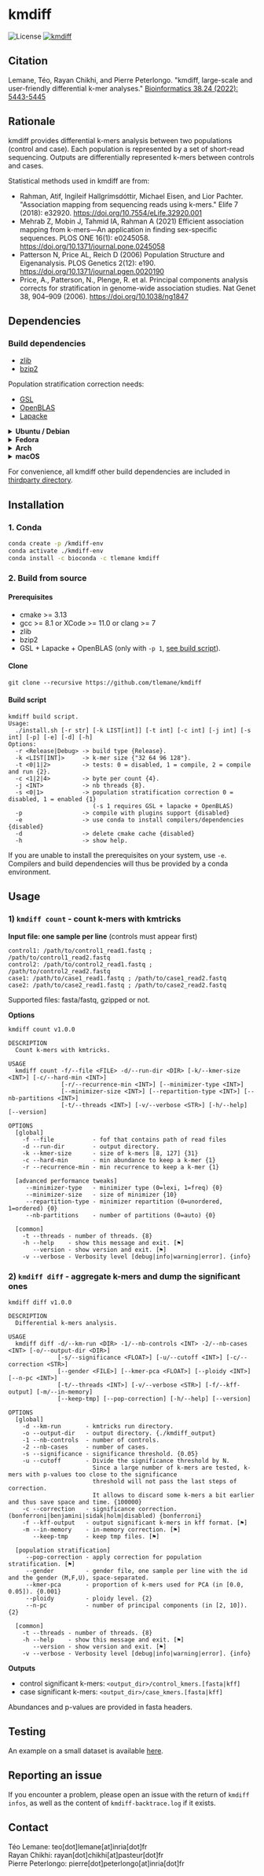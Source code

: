 # kmdiff

![License](http://img.shields.io/:license-affero-blue.svg)
[![kmdiff](https://github.com/tlemane/kmdiff/actions/workflows/kmdiff.yml/badge.svg)](https://github.com/tlemane/kmdiff/actions/workflows/kmdiff.yml)

## Citation
Lemane, Téo, Rayan Chikhi, and Pierre Peterlongo. "kmdiff, large-scale and user-friendly differential k-mer analyses." [Bioinformatics 38.24 (2022): 5443-5445](https://academic.oup.com/bioinformatics/article/38/24/5443/6782954?login=false)

## Rationale

kmdiff provides differential k-mers analysis between two populations (control and case). Each population is represented by a set of short-read sequencing. Outputs are differentially represented k-mers between controls and cases.

Statistical methods used in kmdiff are from:
* Rahman, Atif, Ingileif Hallgrímsdóttir, Michael Eisen, and Lior Pachter. "Association mapping from sequencing reads using k-mers." Elife 7 (2018): e32920. https://doi.org/10.7554/eLife.32920.001
* Mehrab Z, Mobin J, Tahmid IA, Rahman A (2021) Efficient association mapping from k-mers—An application in finding sex-specific sequences. PLOS ONE 16(1): e0245058. https://doi.org/10.1371/journal.pone.0245058
* Patterson N, Price AL, Reich D (2006) Population Structure and Eigenanalysis. PLOS Genetics 2(12): e190. https://doi.org/10.1371/journal.pgen.0020190
* Price, A., Patterson, N., Plenge, R. et al. Principal components analysis corrects for stratification in genome-wide association studies. Nat Genet 38, 904–909 (2006). https://doi.org/10.1038/ng1847

## Dependencies

### Build dependencies

* [zlib](https://zlib.net)
* [bzip2](https://www.sourceware.org/bzip2/)

 Population stratification correction needs:
  * [GSL](https://www.gnu.org/software/gsl/)
  * [OpenBLAS](https://www.openblas.net)
  * [Lapacke](https://www.netlib.org/lapack/lapacke.html)

<details><summary><strong>Ubuntu / Debian</strong></summary>

<code>
sudo apt-get install libgsl-dev libopenblas-dev liblapacke-dev libbz2-dev zlib1g-dev zlib1g
</code>

</details>

<details><summary><strong>Fedora</strong></summary>

<code>
sudo dnf install openblas openblas-devel lapack lapack-devel gsl gsl-devel bzip2-devel
</code>

</details>

<details><summary><strong>Arch</strong></summary>

<code>
sudo pacman -S lapack lapacke openblas gsl bzip2 zlib
</code>

</details>

<details><summary><strong>macOS</strong></summary>

<code>
brew install gsl lapack openblas bzip2 zlib
</code>

</details>

For convenience, all kmdiff other build dependencies are included in [thirdparty directory](./thirdparty/).

## Installation

### 1. Conda

```bash
conda create -p /kmdiff-env
conda activate ./kmdiff-env
conda install -c bioconda -c tlemane kmdiff
```

### 2. Build from source

#### Prerequisites
* cmake >= 3.13
* gcc >= 8.1 or XCode >= 11.0 or clang >= 7
* zlib
* bzip2
* GSL + Lapacke + OpenBLAS (only with `-p 1`, [see build script](#Build-script)).

#### Clone

`git clone --recursive https://github.com/tlemane/kmdiff`

#### Build script

```
kmdiff build script.
Usage:
  ./install.sh [-r str] [-k LIST[int]] [-t int] [-c int] [-j int] [-s int] [-p] [-e] [-d] [-h]
Options:
  -r <Release|Debug> -> build type {Release}.
  -k <LIST[INT]>     -> k-mer size {"32 64 96 128"}.
  -t <0|1|2>         -> tests: 0 = disabled, 1 = compile, 2 = compile and run {2}.
  -c <1|2|4>         -> byte per count {4}.
  -j <INT>           -> nb threads {8}.
  -s <0|1>           -> population stratification correction 0 = disabled, 1 = enabled {1}
                        (-s 1 requires GSL + lapacke + OpenBLAS)
  -p                 -> compile with plugins support {disabled}
  -e                 -> use conda to install compilers/dependencies {disabled}
  -d                 -> delete cmake cache {disabled}
  -h                 -> show help.
```

If you are unable to install the prerequisites on your system, use `-e`. Compilers and build dependencies will thus be provided by a conda environment.

## Usage

### 1) `kmdiff count` - count k-mers with kmtricks

**Input file: one sample per line** (controls must appear first)
```
control1: /path/to/control1_read1.fastq ; /path/to/control1_read2.fastq
control2: /path/to/control2_read1.fastq ; /path/to/control2_read2.fastq
case1: /path/to/case1_read1.fastq ; /path/to/case1_read2.fastq
case2: /path/to/case2_read1.fastq ; /path/to/case2_read2.fastq
```

Supported files: fasta/fastq, gzipped or not.

**Options**
```
kmdiff count v1.0.0

DESCRIPTION
  Count k-mers with kmtricks.

USAGE
  kmdiff count -f/--file <FILE> -d/--run-dir <DIR> [-k/--kmer-size <INT>] [-c/--hard-min <INT>]
               [-r/--recurrence-min <INT>] [--minimizer-type <INT>]
               [--minimizer-size <INT>] [--repartition-type <INT>] [--nb-partitions <INT>]
               [-t/--threads <INT>] [-v/--verbose <STR>] [-h/--help] [--version]

OPTIONS
  [global]
    -f --file           - fof that contains path of read files
    -d --run-dir        - output directory.
    -k --kmer-size      - size of k-mers [8, 127] {31}
    -c --hard-min       - min abundance to keep a k-mer {1}
    -r --recurrence-min - min recurrence to keep a k-mer {1}

  [advanced performance tweaks]
     --minimizer-type   - minimizer type (0=lexi, 1=freq) {0}
     --minimizer-size   - size of minimizer {10}
     --repartition-type - minimizer repartition (0=unordered, 1=ordered) {0}
     --nb-partitions    - number of partitions (0=auto) {0}

  [common]
    -t --threads - number of threads. {8}
    -h --help    - show this message and exit. [⚑]
       --version - show version and exit. [⚑]
    -v --verbose - Verbosity level [debug|info|warning|error]. {info}
```

### 2) `kmdiff diff` - aggregate k-mers and dump the significant ones

```
kmdiff diff v1.0.0

DESCRIPTION
  Differential k-mers analysis.

USAGE
  kmdiff diff -d/--km-run <DIR> -1/--nb-controls <INT> -2/--nb-cases <INT> [-o/--output-dir <DIR>]
              [-s/--significance <FLOAT>] [-u/--cutoff <INT>] [-c/--correction <STR>]
              [--gender <FILE>] [--kmer-pca <FLOAT>] [--ploidy <INT>] [--n-pc <INT>]
              [-t/--threads <INT>] [-v/--verbose <STR>] [-f/--kff-output] [-m/--in-memory]
              [--keep-tmp] [--pop-correction] [-h/--help] [--version]

OPTIONS
  [global]
    -d --km-run       - kmtricks run directory.
    -o --output-dir   - output directory. {./kmdiff_output}
    -1 --nb-controls  - number of controls.
    -2 --nb-cases     - number of cases.
    -s --significance - significance threshold. {0.05}
    -u --cutoff       - Divide the significance threshold by N.
                        Since a large number of k-mers are tested, k-mers with p-values too close to the significance
                        threshold will not pass the last steps of correction.
                        It allows to discard some k-mers a bit earlier and thus save space and time. {100000}
    -c --correction   - significance correction. (bonferroni|benjamini|sidak|holm|disabled) {bonferroni}
    -f --kff-output   - output significant k-mers in kff format. [⚑]
    -m --in-memory    - in-memory correction. [⚑]
       --keep-tmp     - keep tmp files. [⚑]

  [population stratification]
     --pop-correction - apply correction for population stratification. [⚑]
     --gender         - gender file, one sample per line with the id and the gender (M,F,U), space-separated.
     --kmer-pca       - proportion of k-mers used for PCA (in [0.0, 0.05]). {0.001}
     --ploidy         - ploidy level. {2}
     --n-pc           - number of principal components (in [2, 10]). {2}

  [common]
    -t --threads - number of threads. {8}
    -h --help    - show this message and exit. [⚑]
       --version - show version and exit. [⚑]
    -v --verbose - Verbosity level [debug|info|warning|error]. {info}
```

**Outputs**
* control significant k-mers: `<output_dir>/control_kmers.[fasta|kff]`
* case significant k-mers: `<output_dir>/case_kmers.[fasta|kff]`

Abundances and p-values are provided in fasta headers.

## Testing

An example on a small dataset is available [here](./examples).

## Reporting an issue

If you encounter a problem, please open an issue with the return of `kmdiff infos`, as well as the content of `kmdiff-backtrace.log` if it exists.

## Contact

Téo Lemane: teo[dot]lemane[at]inria[dot]fr  
Rayan Chikhi: rayan[dot]chikhi[at]pasteur[dot]fr  
Pierre Peterlongo: pierre[dot]peterlongo[at]inria[dot]fr  
